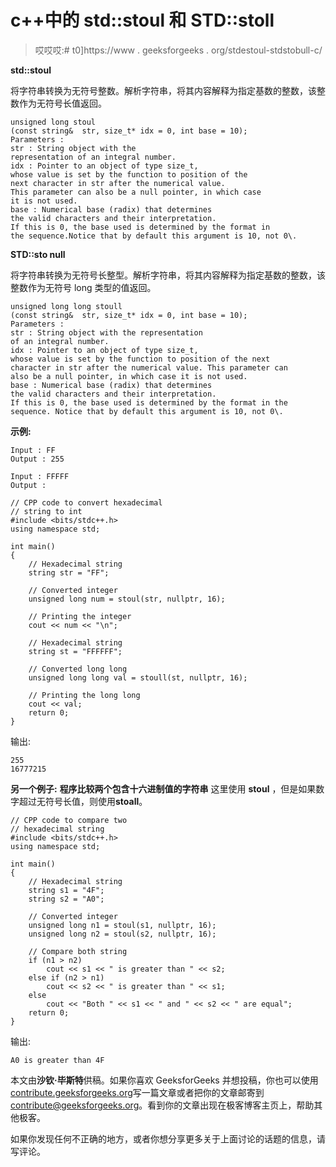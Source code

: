 # c++中的 std::stoul 和 STD::stoll

> 哎哎哎:# t0]https://www . geeksforgeeks . org/stdestoul-stdstobull-c/

**std::stoul**

将字符串转换为无符号整数。解析字符串，将其内容解释为指定基数的整数，该整数作为无符号长值返回。

```
unsigned long stoul 
(const string&  str, size_t* idx = 0, int base = 10);
Parameters :
str : String object with the 
representation of an integral number.
idx : Pointer to an object of type size_t, 
whose value is set by the function to position of the 
next character in str after the numerical value.
This parameter can also be a null pointer, in which case
it is not used.
base : Numerical base (radix) that determines
the valid characters and their interpretation.
If this is 0, the base used is determined by the format in
the sequence.Notice that by default this argument is 10, not 0\. 

```

**STD::sto null**

将字符串转换为无符号长整型。解析字符串，将其内容解释为指定基数的整数，该整数作为无符号 long 类型的值返回。

```
unsigned long long stoull 
(const string&  str, size_t* idx = 0, int base = 10);
Parameters :
str : String object with the representation 
of an integral number.
idx : Pointer to an object of type size_t,
whose value is set by the function to position of the next 
character in str after the numerical value. This parameter can 
also be a null pointer, in which case it is not used.
base : Numerical base (radix) that determines 
the valid characters and their interpretation.
If this is 0, the base used is determined by the format in the
sequence. Notice that by default this argument is 10, not 0\. 

```

**示例:**

```
Input : FF
Output : 255

Input : FFFFF
Output : 

```

```
// CPP code to convert hexadecimal
// string to int
#include <bits/stdc++.h>
using namespace std;

int main()
{
    // Hexadecimal string
    string str = "FF";

    // Converted integer
    unsigned long num = stoul(str, nullptr, 16);

    // Printing the integer
    cout << num << "\n";

    // Hexadecimal string
    string st = "FFFFFF";

    // Converted long long
    unsigned long long val = stoull(st, nullptr, 16);

    // Printing the long long
    cout << val;
    return 0;
}
```

输出:

```
255
16777215

```

**另一个例子:** **程序比较两个包含十六进制值的字符串**
这里使用 **stoul** ，但是如果数字超过无符号长值，则使用**stoall**。

```
// CPP code to compare two
// hexadecimal string
#include <bits/stdc++.h>
using namespace std;

int main()
{
    // Hexadecimal string
    string s1 = "4F";
    string s2 = "A0";

    // Converted integer
    unsigned long n1 = stoul(s1, nullptr, 16);
    unsigned long n2 = stoul(s2, nullptr, 16);

    // Compare both string
    if (n1 > n2)
        cout << s1 << " is greater than " << s2;
    else if (n2 > n1)
        cout << s2 << " is greater than " << s1;
    else
        cout << "Both " << s1 << " and " << s2 << " are equal";
    return 0;
}
```

输出:

```
A0 is greater than 4F

```

本文由**沙钦·毕斯特**供稿。如果你喜欢 GeeksforGeeks 并想投稿，你也可以使用[contribute.geeksforgeeks.org](http://www.contribute.geeksforgeeks.org)写一篇文章或者把你的文章邮寄到 contribute@geeksforgeeks.org。看到你的文章出现在极客博客主页上，帮助其他极客。

如果你发现任何不正确的地方，或者你想分享更多关于上面讨论的话题的信息，请写评论。